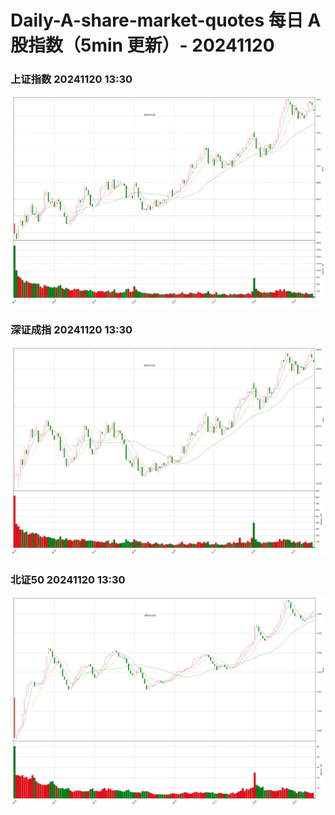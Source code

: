 
# Daily-A-share-market-quotes 每日 A 股指数（5min 更新）- 20241120

### 上证指数 20241120 13:30
![](./fig/2024/11/20241120-sh000001.png)

### 深证成指 20241120 13:30
![](./fig/2024/11/20241120-sz399001.png)

### 北证50 20241120 13:30
![](./fig/2024/11/20241120-bj899050.png)
